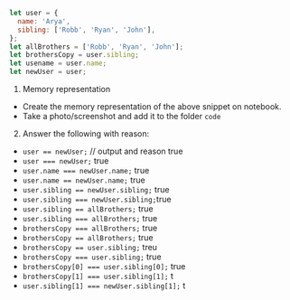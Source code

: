 ```js
let user = {
  name: 'Arya',
  sibling: ['Robb', 'Ryan', 'John'],
};
let allBrothers = ['Robb', 'Ryan', 'John'];
let brothersCopy = user.sibling;
let usename = user.name;
let newUser = user;
```

1. Memory representation

- Create the memory representation of the above snippet on notebook.
- Take a photo/screenshot and add it to the folder `code`

<!-- To add this image here use ![name](./hello.jpg) -->

2. Answer the following with reason:

- `user == newUser;` // output and reason true
- `user === newUser;` true
- `user.name === newUser.name;` true
- `user.name == newUser.name;` true
- `user.sibling == newUser.sibling;` true
- `user.sibling === newUser.sibling;`true
- `user.sibling == allBrothers;` true
- `user.sibling === allBrothers;` true
- `brothersCopy === allBrothers;` true
- `brothersCopy == allBrothers;` true
- `brothersCopy == user.sibling;` treu
- `brothersCopy === user.sibling;` true
- `brothersCopy[0] === user.sibling[0];` true
- `brothersCopy[1] === user.sibling[1];` t
- `user.sibling[1] === newUser.sibling[1];` t
